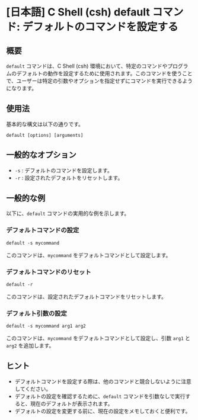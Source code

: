 # [日本語] C Shell (csh) default コマンド: デフォルトのコマンドを設定する

## 概要
`default` コマンドは、C Shell (csh) 環境において、特定のコマンドやプログラムのデフォルトの動作を設定するために使用されます。このコマンドを使うことで、ユーザーは特定の引数やオプションを指定せずにコマンドを実行できるようになります。

## 使用法
基本的な構文は以下の通りです。

```
default [options] [arguments]
```

## 一般的なオプション
- `-s` : デフォルトのコマンドを設定します。
- `-r` : 設定されたデフォルトをリセットします。

## 一般的な例
以下に、`default` コマンドの実用的な例を示します。

### デフォルトコマンドの設定
```csh
default -s mycommand
```
このコマンドは、`mycommand` をデフォルトコマンドとして設定します。

### デフォルトコマンドのリセット
```csh
default -r
```
このコマンドは、設定されたデフォルトコマンドをリセットします。

### デフォルト引数の設定
```csh
default -s mycommand arg1 arg2
```
このコマンドは、`mycommand` をデフォルトコマンドとして設定し、引数 `arg1` と `arg2` を追加します。

## ヒント
- デフォルトコマンドを設定する際は、他のコマンドと競合しないように注意してください。
- デフォルトの設定を確認するために、`default` コマンドを引数なしで実行すると、現在のデフォルトが表示されます。
- デフォルトの設定を変更する前に、現在の設定をメモしておくと便利です。